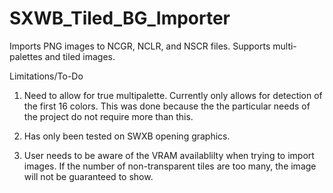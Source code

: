 # SXWB_Tiled_BG_Importer
Imports PNG images to NCGR, NCLR, and NSCR files. Supports multi-palettes and tiled images.

Limitations/To-Do
1. Need to allow for true multipalette. Currently only allows for detection of the first 16 colors. This was done because the the particular needs of the project do not require more than this.

2. Has only been tested on SWXB opening graphics.

3. User needs to be aware of the VRAM availablilty when trying to import images. If the number of non-transparent tiles are too many, the image will not be guaranteed to show.
